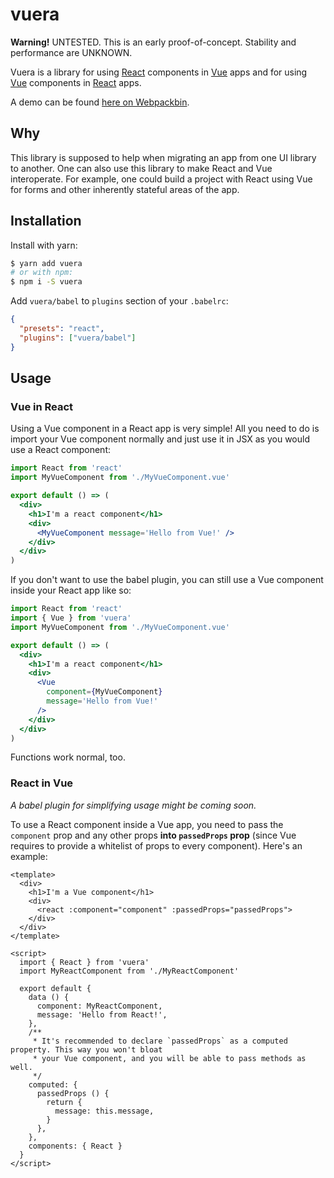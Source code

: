 # vuera

**Warning!** UNTESTED. This is an early proof-of-concept. Stability and performance are UNKNOWN.

Vuera is a library for using [React] components in [Vue] apps and for using [Vue] components in
[React] apps.

A demo can be found [here on Webpackbin](https://www.webpackbin.com/bins/-Kv5vs7RJ63p9KpOHYvM).

## Why

This library is supposed to help when migrating an app from one UI library to another. One can also
use this library to make React and Vue interoperate. For example, one could build a project with
React using Vue for forms and other inherently stateful areas of the app.

## Installation

Install with yarn:

```sh
$ yarn add vuera
# or with npm:
$ npm i -S vuera
```

Add `vuera/babel` to `plugins` section of your `.babelrc`:
```json
{
  "presets": "react",
  "plugins": ["vuera/babel"]
}
```

## Usage

### Vue in React

Using a Vue component in a React app is very simple! All you need to do is import your Vue component
normally and just use it in JSX as you would use a React component:

```jsx
import React from 'react'
import MyVueComponent from './MyVueComponent.vue'

export default () => (
  <div>
    <h1>I'm a react component</h1>
    <div>
      <MyVueComponent message='Hello from Vue!' />
    </div>
  </div>
)
```

If you don't want to use the babel plugin, you can still use a Vue component inside your React app
like so:

```jsx
import React from 'react'
import { Vue } from 'vuera'
import MyVueComponent from './MyVueComponent.vue'

export default () => (
  <div>
    <h1>I'm a react component</h1>
    <div>
      <Vue
        component={MyVueComponent}
        message='Hello from Vue!'
      />
    </div>
  </div>
)
```

Functions work normal, too.

### React in Vue

*A babel plugin for simplifying usage might be coming soon.*

To use a React component inside a Vue app, you need to pass the `component` prop and any other props
**into `passedProps` prop** (since Vue requires to provide a whitelist of props to every component).
Here's an example:

```vue
<template>
  <div>
    <h1>I'm a Vue component</h1>
    <div>
      <react :component="component" :passedProps="passedProps">
    </div>
  </div>
</template>

<script>
  import { React } from 'vuera'
  import MyReactComponent from './MyReactComponent'

  export default {
    data () {
      component: MyReactComponent,
      message: 'Hello from React!',
    },
    /**
     * It's recommended to declare `passedProps` as a computed property. This way you won't bloat
     * your Vue component, and you will be able to pass methods as well.
     */
    computed: {
      passedProps () {
        return {
          message: this.message,
        }
      },
    },
    components: { React }
  }
</script>
```

[react]: https://facebook.github.io/react
[vue]: https://vuejs.org
